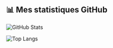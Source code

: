 ## 📊 Mes statistiques GitHub

<!-- Stats générales -->
![GitHub Stats](https://github-readme-stats.vercel.app/api?username=Wishk6&show_icons=true&count_private=true)

<!-- Langages les plus utilisés -->
![Top Langs](https://github-readme-stats.vercel.app/api/top-langs/?username=Wishk6&layout=compact)
